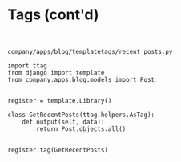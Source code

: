 
Tags (cont'd)
=============

<br>

``company/apps/blog/templatetags/recent_posts.py``

    import ttag
    from django import template
    from company.apps.blog.models import Post


    register = template.Library()

    class GetRecentPosts(ttag.helpers.AsTag):
        def output(self, data):
            return Post.objects.all()


    register.tag(GetRecentPosts)
